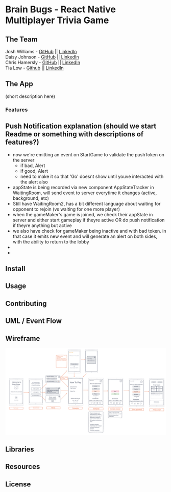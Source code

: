 # Brain Bugs - React Native Multiplayer Trivia Game

## The Team
   
Josh Williams - [GitHub](https://github.com/jswill88) || [LinkedIn](https://www.linkedin.com/in/joshua-s-williams/)      
Daisy Johnson - [GitHub](https://github.com/daisyjanejohnson) || [LinkedIn](https://www.linkedin.com/in/daisyjane-johnson/)      
Chris Hamersly - [GitHub](https://github.com/christopherhamersly) || [LinkedIn](https://www.linkedin.com/in/christopher-hamersly/)             
Tia Low - [Github](https://github.com/TiaLow) || [LinkedIn](https://www.linkedin.com/in/tia-low/)

## The App

(short description here)

### Features

## Push Notification explanation (should we start Readme or something with descriptions of features?)
- now we're emitting an event on StartGame to validate the pushToken on the server
  - if bad, Alert
  - if good, Alert
  - need to make it so that 'Go' doesnt show until youve interacted with the alert also
- appState is being recorded via new component AppStateTracker in WaitingRoom, will send event to server everytime it changes (active, background, etc) 
- Still have WaitingRoom2, has a bit different language about waiting for opponent to rejoin (vs waiting for one more player)
- when the gameMaker's game is joined, we check their appState in server and either start gameplay if theyre active OR do push notification if theyre anything but active
- we also have check for gameMaker being inactive and with bad token. in that case it emits new event and will generate an alert on both sides, with the ability to return to the lobby 
- 
- 

## Install

## Usage

## Contributing

## UML / Event Flow

## Wireframe
![wireframe image](assets/wireframe.png)

## Libraries

## Resources

## License
